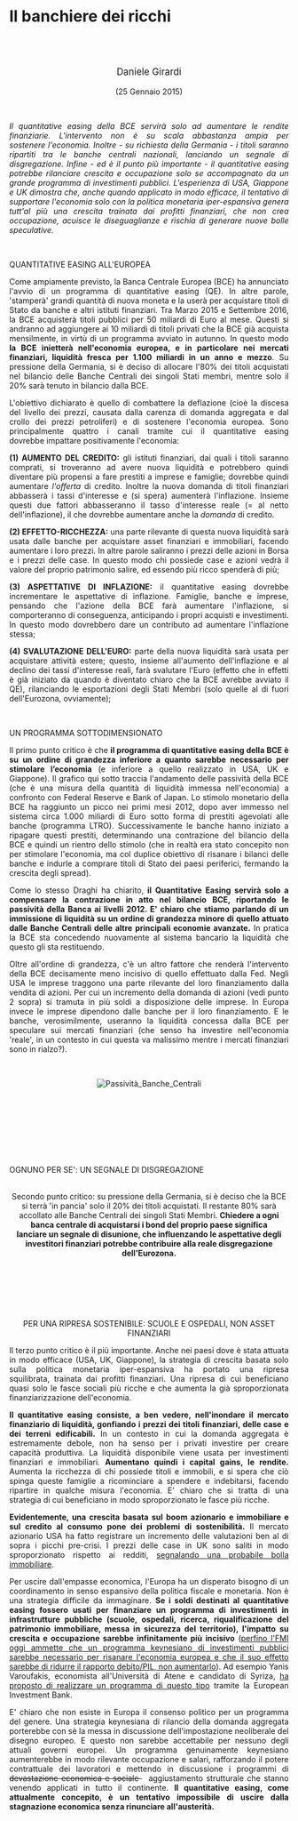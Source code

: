 <header class="entry-header">
<tr style="height: 21px;">
<td style="width: 7.93057%; height: 40px;"></td>
<td style="width: 83.6431%; height: 40px;"><header class="entry-header">
<h1 class="entry-title" style="text-align: justify;"></h1>
<h1 class="entry-title" style="text-align: justify;">Il banchiere dei ricchi</h1>
</header>
<div class="entry-content">
<div class="page" title="Page 1">
<div class="layoutArea">
<div class="column">
<div class="page" title="Page 1">
<div class="layoutArea">
<div class="column">
<div class="page" title="Page 2">
<div class="layoutArea">
<div class="column">
<div class="page" title="Page 2">
<div class="layoutArea">
<div class="column">
<div class="page" title="Page 2">
<div class="layoutArea">
<div class="column">
<div class="page" title="Page 2">
<div class="layoutArea">
<div class="column">
<div class="page" title="Page 3">
<div class="page" title="Page 3">
<div class="layoutArea">
<div class="column">
<div class="page" title="Page 3">
<div class="layoutArea">
<div class="column">
<span style="font-size: larger;">
<p>Daniele Girardi</p>
  </span>
<p>(25 Gennaio 2015)</p>

<p> </p>

<p style="text-align: justify;"><em>Il quantitative easing della BCE servirà solo ad aumentare le rendite finanziarie. L'intervento&nbsp;non è su scala abbastanza ampia per sostenere&nbsp;l'economia.&nbsp;</em><em>Inoltre - su richiesta della Germania&nbsp;- i titoli saranno ripartiti tra le banche centrali nazionali, lanciando un segnale di disgregazione. Infine - ed è il punto più importante -&nbsp;il quantitative easing potrebbe rilanciare crescita e occupazione&nbsp;solo se accompagnato da un grande programma di investimenti pubblici</em><em>. L'esperienza di USA, Giappone e UK dimostra che, anche quando applicato in modo efficace, il tentativo di supportare l'economia solo con la politica monetaria iper-espansiva&nbsp;genera tutt'al più una crescita&nbsp;trainata dai profitti finanziari,&nbsp;che non crea occupazione, acuisce le diseguaglianze e rischia di generare nuove bolle speculative.</em></p>
&nbsp;
<p style="text-align: justify;">QUANTITATIVE EASING ALL'EUROPEA</p>
<p style="text-align: justify;">Come ampiamente previsto, la Banca Centrale Europea (BCE) ha annunciato l'avvio di un programma di quantitative easing (QE). In altre parole, 'stamperà'&nbsp;grandi quantità di nuova moneta e la userà per acquistare titoli di Stato da banche e altri istituti finanziari. Tra Marzo 2015 e Settembre 2016, la BCE&nbsp;acquisterà titoli pubblici per 50 miliardi di Euro al mese. Questi si andranno ad aggiungere ai 10 miliardi&nbsp;di titoli privati che la BCE già acquista mensilmente, in virtù di un programma avviato&nbsp;in autunno. In questo modo <strong>la BCE inietterà nell'economia europea, e in particolare nei mercati finanziari, liquidità fresca per 1.100 miliardi in un anno e mezzo</strong>. Su pressione della Germania, si è deciso di allocare l'80% dei&nbsp;titoli acquistati nel bilancio delle Banche Centrali dei singoli Stati membri, mentre solo il 20% sarà tenuto in bilancio dalla BCE.</p>
<p style="text-align: justify;">L'obiettivo dichiarato è quello di combattere la deflazione (cioè la discesa del livello dei prezzi, causata dalla carenza di domanda aggregata e dal crollo dei prezzi petroliferi) e di sostenere l'economia europea. Sono principalmente quattro&nbsp;i canali tramite cui il quantitative easing dovrebbe&nbsp;impattare positivamente l'economia:</p>
<p style="text-align: justify;"><strong>(1) AUMENTO DEL&nbsp;CREDITO:</strong> gli istituti finanziari, dai quali i titoli saranno comprati, si troveranno ad avere nuova liquidità e potrebbero quindi diventare più propensi a fare prestiti a imprese e famiglie; dovrebbe quindi aumentare <em>l'offerta</em> di credito. Inoltre la nuova domanda di titoli finanziari abbasserà i tassi d'interesse e (si spera) aumenterà l'inflazione. Insieme questi due fattori abbasseranno il tasso d'interesse reale (= al netto dell'inflazione), il che dovrebbe aumentare anche la <em>domanda</em> di credito.</p>
<p style="text-align: justify;"><strong>(2) EFFETTO-RICCHEZZA:</strong> una parte rilevante di questa nuova liquidità sarà usata dalle banche per acquistare asset finanziari e immobiliari, facendo aumentare i&nbsp;loro prezzi. In altre parole saliranno i prezzi delle azioni in Borsa e i prezzi delle case. In questo modo chi possiede case e azioni vedrà il valore del proprio patrimonio salire, ed essendo più&nbsp;ricco spenderà di più;</p>
<p style="text-align: justify;"><strong>(3) ASPETTATIVE DI INFLAZIONE:</strong> il quantitative easing dovrebbe incrementare le aspettative di inflazione. Famiglie, banche e imprese, pensando che l'azione della BCE farà aumentare l'inflazione, si comporteranno di conseguenza, anticipando i propri&nbsp;acquisti e investimenti. In questo modo dovrebbero dare un contributo ad aumentare l'inflazione stessa;</p>
<p style="text-align: justify;"><strong>(4) SVALUTAZIONE DELL'EURO:</strong> parte della nuova liquidità sarà usata per acquistare attività estere;&nbsp;questo, insieme all'aumento dell'inflazione e al declino dei tassi d'interesse reali, farà svalutare l'Euro (effetto che in effetti è già iniziato da quando è diventato chiaro che la BCE avrebbe avviato il QE), rilanciando le esportazioni degli Stati Membri (solo quelle al di fuori dell'Eurozona, ovviamente);</p>
<br />
<p style="text-align: justify;">UN PROGRAMMA SOTTODIMENSIONATO</p>
<p style="text-align: justify;">Il primo punto critico è che <strong>il programma di quantitative easing della BCE è su un ordine di grandezza&nbsp;inferiore a quanto sarebbe necessario per stimolare l’economia</strong> (e inferiore a quello realizzato in USA, UK e Giappone). Il grafico qui sotto traccia l'andamento delle passività della BCE (che è una misura della quantità di liquidità&nbsp;immessa nell'economia) a confronto con Federal Reserve e Bank of Japan.&nbsp;Lo stimolo monetario della BCE ha raggiunto un picco nei primi mesi 2012, dopo aver immesso nel sistema circa 1.000 miliardi di Euro sotto forma di prestiti agevolati alle banche (programma LTRO). Successivamente le banche hanno iniziato a ripagare questi prestiti, determinando una contrazione del bilancio della BCE e quindi un rientro dello stimolo (che in realtà era stato concepito non per stimolare l'economia, ma col duplice obiettivo di risanare i bilanci delle banche e indurle a comprare titoli di Stato dei paesi periferici, fermando la crescita degli spread).</p>
<p style="text-align: justify;">Come lo stesso Draghi ha chiarito,<strong> il Quantitative Easing servirà solo a compensare la contrazione in atto nel bilancio BCE, riportando&nbsp;le passività della Banca ai livelli 2012. E' chiaro che stiamo parlando di un immissione di liquidità su un ordine di grandezza minore&nbsp;di quello attuato dalle Banche Centrali delle altre principali economie avanzate.</strong> In pratica la BCE sta concedendo nuovamente al sistema bancario la liquidità che questo&nbsp;gli sta restituendo.</p>
<p style="text-align: justify;">Oltre all'ordine di grandezza, c'è un altro fattore&nbsp;che renderà l'intervento della BCE decisamente meno incisivo di quello effettuato dalla Fed. Negli USA le imprese traggono una parte rilevante del loro finanziamento dalla vendita di azioni. Per cui un incremento della domanda di azioni (vedi punto 2 sopra) si tramuta in più soldi a disposizione delle imprese. In Europa invece le imprese dipendono dalle banche per il loro finanziamento. E le banche, verosimilmente, useranno la liquidità concessa dalla BCE per speculare sui mercati finanziari (che&nbsp;senso ha investire nell'economia 'reale', in un contesto in cui questa va malissimo mentre i mercati finanziari sono in rialzo?).</p>

<p> </p>
<p class="p1"><img src="https://danielegirardi.github.io/posts/banchierericchi_fig1.png" alt="Passività_Banche_Centrali"></p>
<p> </p>

&nbsp;
<p> </p>
<br /> 
<p style="text-align: justify;">OGNUNO PER SE': UN SEGNALE DI DISGREGAZIONE</p>
<br /> 
Secondo punto critico: su pressione della Germania, si è deciso che la BCE si terrà 'in pancia' solo il 20% dei titoli acquistati. Il restante 80% sarà accollato alle Banche Centrali dei singoli Stati Membri. <strong>Chiedere a ogni banca centrale di acquistarsi i bond del proprio paese significa lanciare&nbsp;un segnale di disunione, che influenzando le aspettative degli investitori finanziari potrebbe contribuire alla reale disgregazione dell'Eurozona.</strong>

&nbsp;
<p> </p>
<br /> 
<br /> 
PER UNA RIPRESA SOSTENIBILE: SCUOLE E OSPEDALI, NON ASSET FINANZIARI

<p style="text-align: justify;">Il terzo punto critico è il più importante. Anche nei paesi dove è stata attuata in modo efficace (USA, UK, Giappone), la strategia di crescita basata solo sulla politica monetaria iper-espansiva ha portato una ripresa squilibrata,&nbsp;trainata dai profitti finanziari. Una ripresa di cui beneficiano quasi solo le fasce sociali più ricche e che aumenta la già sproporzionata finanziarizzazione dell'economia.</p>
<p style="text-align: justify;"><strong>Il quantitative easing consiste, a ben vedere,&nbsp;nell'inondare il mercato finanziario di liquidità, gonfiando i prezzi dei titoli finanziari, delle case e dei terreni edificabili.</strong> In un contesto in cui la domanda aggregata è estremamente debole, non ha senso per i privati investire per creare capacità produttiva. La liquidità disponibile viene usata per investimenti finanziari e immobiliari. <strong>Aumentano quindi i capital gains, le rendite.</strong> Aumenta la ricchezza di chi possiede titoli e immobili, e si spera che ciò spinga queste&nbsp;famiglie a ricominciare a spendere e indebitarsi, facendo ripartire in qualche misura l'economia. E' chiaro che si tratta di una strategia&nbsp;di cui beneficiano in modo sproporzionato le fasce più ricche.</p>
<p style="text-align: justify;"><strong>Evidentemente, una crescita basata sul boom azionario e immobiliare e sul credito al consumo pone dei problemi di sostenibilità.</strong> Il mercato azionario USA ha fatto registrare&nbsp;un incremento delle valutazioni ben al di sopra&nbsp;i picchi pre-crisi. I prezzi delle case in UK sono saliti in modo sproporzionato rispetto ai redditi, <a title="UK e Nord-Europa: una nuova bolla immobiliare?" href="http://www.reconomics.it/uk-e-nord-europa-una-nuova-bolla-immobiliare/" target="_blank">segnalando una probabile bolla immobiliare</a>.</p>
<p style="text-align: justify;">Per uscire dall'empasse economica, l'Europa&nbsp;ha un disperato bisogno di&nbsp;un coordinamento in senso espansivo della politica fiscale e monetaria. Non è una strategia difficile da immaginare. <strong>Se i soldi&nbsp;destinati al quantitative easing fossero usati per finanziare&nbsp;un programma di investimenti in infrastrutture pubbliche (scuole, ospedali, ricerca, riqualificazione del patrimonio immobiliare, messa in sicurezza del territorio), l'impatto su crescita e occupazione sarebbe infinitamente&nbsp;più incisivo</strong>&nbsp;(<a href="http://www.imf.org/external/pubs/ft/survey/so/2014/res093014a.htm" target="_blank">perfino l'FMI oggi ammette che un programma keynesiano di investimenti pubblici sarebbe necessario per risanare l'economia europea e che il suo effetto sarebbe di ridurre il rapporto debito/PIL, non aumentarlo</a>). Ad esempio&nbsp;Yanis Varoufakis,&nbsp;economista all'Università di Atene e candidato di Syriza, <a href="http://www.economist.com/blogs/freeexchange/2014/11/economists-roundtable-euro-zone-3?fsrc=rss" target="_blank">ha proposto&nbsp;di&nbsp;realizzare un programma di questo tipo</a>&nbsp;tramite la European Investment Bank.</p>
<p style="text-align: justify;">E' chiaro&nbsp;che non esiste in Europa il consenso politico per un programma del genere. Una strategia keynesiana di rilancio della domanda aggregata porterebbe con sè la messa in discussione dell'impostazione neoliberale del disegno europeo. E questo non sarebbe accettabile per nessuno&nbsp;degli attuali governi europei. Un programma genuinamente keynesiano aumenterebbe in modo rilevante occupazione e salari, rafforzando&nbsp;il potere contrattuale dei lavoratori e mettendo in discussione i programmi di <span style="text-decoration: line-through;"> devastazione economica e sociale&nbsp;</span>&nbsp; aggiustamento strutturale che stanno venendo applicati in tutto il continente. <strong>Il quantitative easing, come attualmente concepito, è&nbsp;un tentativo impossibile di&nbsp;uscire dalla stagnazione economica&nbsp;senza rinunciare all'austerità.</strong></p>
&nbsp;
